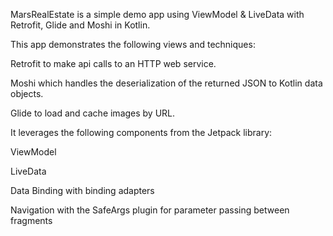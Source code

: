MarsRealEstate is a simple demo app using ViewModel & LiveData with Retrofit, Glide and Moshi in Kotlin.

This app demonstrates the following views and techniques:

Retrofit to make api calls to an HTTP web service.

Moshi which handles the deserialization of the returned JSON to Kotlin data objects.

Glide to load and cache images by URL.

It leverages the following components from the Jetpack library:

ViewModel

LiveData

Data Binding with binding adapters

Navigation with the SafeArgs plugin for parameter passing between fragments
